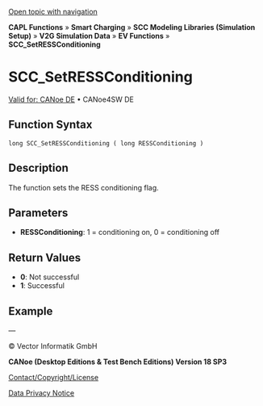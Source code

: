 [Open topic with navigation](../../../../../CANoeDEFamily.htm#Topics/CAPLFunctions/SmartCharging/Functions/CAPLfunctionSCCSetRESSConditioning.md)

**CAPL Functions** » **Smart Charging** » **SCC Modeling Libraries (Simulation Setup)** » **V2G Simulation Data** » **EV Functions** » **SCC_SetRESSConditioning**

# SCC_SetRESSConditioning

[Valid for: CANoe DE](../../../Shared/FeatureAvailability.md) • CANoe4SW DE

## Function Syntax

```
long SCC_SetRESSConditioning ( long RESSConditioning )
```

## Description

The function sets the RESS conditioning flag.

## Parameters

- **RESSConditioning**: 1 = conditioning on, 0 = conditioning off

## Return Values

- **0**: Not successful
- **1**: Successful

## Example

—

© Vector Informatik GmbH

**CANoe (Desktop Editions & Test Bench Editions) Version 18 SP3**

[Contact/Copyright/License](../../../Shared/ContactCopyrightLicense.md)

[Data Privacy Notice](https://www.vector.com/int/en/company/get-info/privacy-policy/)